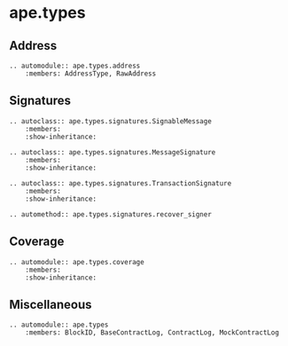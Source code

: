 # ape.types

## Address

```{eval-rst}
.. automodule:: ape.types.address
    :members: AddressType, RawAddress
```

## Signatures

```{eval-rst}
.. autoclass:: ape.types.signatures.SignableMessage
    :members:
    :show-inheritance:
```

```{eval-rst}
.. autoclass:: ape.types.signatures.MessageSignature
    :members:
    :show-inheritance:
```

```{eval-rst}
.. autoclass:: ape.types.signatures.TransactionSignature
    :members:
    :show-inheritance:
```

```{eval-rst}
.. automethod:: ape.types.signatures.recover_signer
```

## Coverage

```{eval-rst}
.. automodule:: ape.types.coverage
    :members:
    :show-inheritance:
```

## Miscellaneous

```{eval-rst}
.. automodule:: ape.types
    :members: BlockID, BaseContractLog, ContractLog, MockContractLog
```
